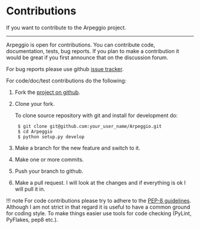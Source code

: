 # Contributions

If you want to contribute to the Arpeggio project.

---

Arpeggio is open for contributions. You can contribute code, documentation,
tests, bug reports.  If you plan to make a contribution it would be great if you
first announce that on the discussion forum.

For bug reports please use github [issue tracker](https://github.com/textX/Arpeggio/issues/).

For code/doc/test contributions do the following:

1. Fork the [project on github](https://github.com/textX/Arpeggio/).
1. Clone your fork.

    To clone source repository with git and install for development do:

        $ git clone git@github.com:your_user_name/Arpeggio.git
        $ cd Arpeggio
        $ python setup.py develop

1. Make a branch for the new feature and switch to it.
1. Make one or more commits.
1. Push your branch to github.
1. Make a pull request. I will look at the changes and if everything is ok I will pull it in.

!!! note
    For code contributions please try to adhere to the [PEP-8 guidelines](http://legacy.python.org/dev/peps/pep-0008/).
    Although I am not strict in that regard it is useful to have a common ground for
    coding style. To make things easier use tools for code checking (PyLint,
    PyFlakes, pep8 etc.).


